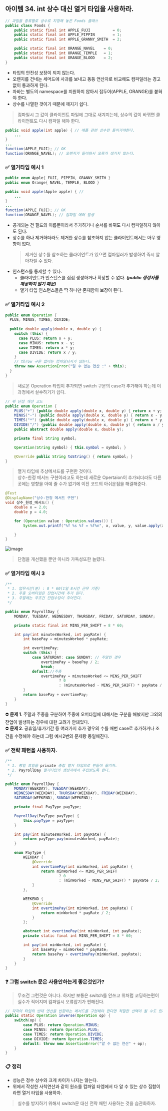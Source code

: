 ## 아이템 34. int 상수 대신 열거 타입을 사용하라.

```java
// 과일을 종류별로 상수로 지정해 놓은 Foods 클래스
public class Foods {
    public static final int APPLE_FUJI          = 0;
    public static final int APPLE_PIPPIN        = 1;
    public static final int APPLE_GRANNY_SMITH  = 2;

    public static final int ORANGE_NAVEL    = 0;
    public static final int ORANGE_TEMPLE   = 1;
    public static final int ORANGE_BLOOD    = 2;
}
```
- 타입의 안전성 보장이 되지 않는다.
- 오렌지를 건네는 세머드에 사과를 보내고 동등 연산자로 비교해도 컴파일러는 경고 없이 통과하게 된다.
- 자바는 별도의 namespace를 지원하지 않아서 접두어(APPLE, ORANGE)를 붙혀야 한다.
- 상수를 나열한 것이기 때문에 깨지기 쉽다.

> 컴파일시 그 값이 클라이언트 파일에 그대로 새겨지는데, 상수의 값이 바뀌면 클라이언트도 다시 컴파일 해야 한다.

```java
public void apple(int apple) { // 애플 관련 상수만 들어가야한다.
    ...
}
...
function(APPLE_FUJI); // OK
function(ORANGE_NAVEL); // 오렌지가 들어와서 오류가 생기지 않는다.
```

### ✅ 열거타입 예시 1
```java
public enum Apple{ FUJI, PIPPIN, GRANNY_SMITH }
public enum Orange{ NAVEL, TEMPLE, BLOOD }
```
```java
public void apple(Apple apple) { // 
    ...
}
...
function(APPLE_FUJI); // OK
function(ORANGE_NAVEL); // 컴파일 에러 발생
```
- 공개되는 건 필드의 이름뿐이라서 추가하거나 순서를 바꿔도 다시 컴파일하지 않아도 된다.
- 상수를 하나 제거하더라도 제거한 상수를 참조하지 않는 클라이언트에서는 아무 영향이 없다.
  > 제거한 상수를 참조하는 클라이언트가 있으면 컴파일러가 발생하여 즉시 알아차릴 수 있다.
- 인스턴스를 통제할 수 있다.
  - 클라이언트가 인스턴스를 집접 생성하거나 확장할 수 없다. ***(public 생성자를 제공하지 않기 때문)***
  - 열거 타입 인스턴스들은 딱 하나만 존재함이 보장이 된다.

### ✅ 열거타입 예시 2
```java
public enum Operation {
  PLUS, MINUS, TIMES, DIVIDE;
  
  public double apply(double x, double y) {
    switch (this) {
      case PLUS: return x + y;
      case MINUS: return x - y;
      case TIMES: return x * y;
      case DIVIDE: return x / y;
    }
    // throw 구문 없이는 컴파일되지가 않는다.
    throw new AssertionError("알 수 없는 연산 :" + this);
  }
}
```
> 새로운 Operation 타입이 추가되면 switch 구문의 case가 추가해야 하는데 이 과정에서 실수하기가 쉽다.

```java
// 위 단점 개선 코드
public enum Operation {
    PLUS("+") {public double apply(double x, double y) { return x + y; }},
    MINUS("-") {public double apply(double x, double y) { return x - y; }},
    TIMES("*") {public double apply(double x, double y) { return x * y; }},
    DIVIDE("/") {public double apply(double x, double y) { return x / y; }};
    public abstract double apply(double x, double y);

    private final String symbol;

    Operation(String symbol) { this.symbol = symbol; }

    @Override public String toString() { return symbol; }
}
```
> 열거 타입에 추상메서드를 구현한 것이다.  
> 상수-한정 메서드 구현이라고도 하는데 새로운 Opertaion이 추가되더라도 다른 곳에는 영향을 아예 줄 수가 없기에 이전 코드의 아쉬운점을 해결해준다.  

```java
@Test
@DisplayName("상수-한정 메서드 구현")
void 상수_한정_메서드() {
    double x = 2.0;
    double y = 4.0;

    for (Operation value : Operation.values()) {
        System.out.printf("%f %s %f = %f%n", x, value, y, value.apply(x, y));

    }
}
```
![image](https://user-images.githubusercontent.com/53300830/167347324-3701c4df-f62e-4718-907f-01430cdcff1a.png)
> 단점을 개선했을 뿐만 아니라 가독성또한 늘렸다.

### ✅ 열거타입 예시 3 
```java
/**
 * 1. 업무시간(분) : 8 * 60(1일 8시간 근무 기준)
 * 2. 주중 오버타임은 잔업시간에 추가 된다.
 * 3. 주말에는 무조건 잔업수당이 주어진다.
 */

public enum PayrollDay {
    MONDAY, TUESDAY, WEDNESDAY, THURSDAY, FRIDAY, SATURDAY, SUNDAY;

    private static final int MINS_PER_SHIFT = 8 * 60;

    int pay(int minutesWorked, int payRate) {
        int basePay = minutesWorked * payRate;

        int overtimePay;
        switch (this) {
            case SATURDAY: case SUNDAY: // 주말인 경우
                overtimePay = basePay / 2;
                break;
            default://주중
                overtimePay = minutesWorked <= MINS_PER_SHIFT
                        ? 0
                        : (minutesWorked - MINS_PER_SHIFT) * payRate / 2;
        }
        return basePay + overtimePay;
    }
}
```
⛔️ **문제 1**. 주말과 주중을 구분하여 주중에 오버타임에 대해서는 구분을 해놨지만 그외의 잔업이 발생하는 경우에 대한 고려가 안돼있다.  
⛔️ **문제 2**. 공휴일/휴가기간 등 여러가지 추가 경우의 수를 매번 case로 추가하거나 조건을 수정해야 하는데 그럼 예시2번의 문제랑 동일해진다.


### ✅ 전략 패턴을 사용하자.
```java
/**
 * 1. 평일 휴일을 private 중첩 열거 타입으로 만들어 옮기자.
 * 2. PayrollDay 열거타입의 생성자에서 주입받도록 한다.
 */

public enum PayrollDay {
    MONDAY(WEEKDAY), TUESDAY(WEEKDAY),
    WEDNESDAY(WEEKDAY), THURSDAY(WEEKDAY), FRIDAY(WEEKDAY),
    SATURDAY(WEEKEND), SUNDAY(WEEKEND);

    private final PayType payType;

    PayrollDay(PayType payType) {
        this.payType = payType;
    }

    int pay(int minutesWorked, int payRate) {
        return payType.pay(minutesWorked, payRate);
    }

    enum PayType {
        WEEKDAY {
            @Override
            int overtimePay(int minWorked, int payRate) {
                return minWorked <= MINS_PER_SHIFT
                        ? 0
                        : (minWorked - MINS_PER_SHIFT) * payRate / 2;
            }
        },

        WEEKEND {
            @Override
            int overtimePay(int minWorked, int payRate) {
                return minWorked * payRate / 2;
            }
        };

        abstract int overtimePay(int minWorked, int payRate);
        private static final int MINS_PER_SHIFT = 8 * 60;

        int pay(int minWorked, int payRate) {
            int basePay = minWorked * payRate;
            return basePay + overtimePay(minWorked, payRate);
        }
    }
}
```

### ❓ 그럼 switch 문은 사용안하는게 좋은것인가?
> 무조건 그런것은 아니다. 하지만 보통은 switch를 안쓰고 위처럼 코딩하는편이 실수가 적어지며 컴파일시 오류잡기가 편해진다.

```java
// 각각의 타입의 반대 연산을 반환하는 메서드를 구현해야 한다면 적절한 선택이 될 수도 있다.
public static Operation inverse(Operation op) {
    switch(op) {
        case PLUS: return Operation.MINUS;
        case MINUS: return Operation.PLUS;
        case TIMES: return Operation.DIVIDE;
        case DIVIDE: return Operation.TIMES;
        default: throw new AssertionError("알 수 없는 연산" + op);
    }
}
```

### 📋 정리 
- 성능은 정수 상수와 크게 차이가 나지는 않는다.
- 위에서 작성한 사칙연산과 같이 원소를 컴파일 타엠에서 다 알 수 있는 상수 집합이라면 열거 타입을 사용하자.
> 실수를 방지하기 위해서 switch문 대신 전략 패턴 사용하는 것을 습관화하자.


